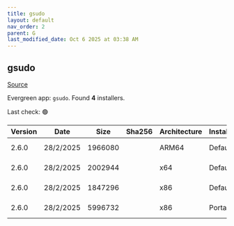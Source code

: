 ```yaml
---
title: gsudo
layout: default
nav_order: 2
parent: G
last_modified_date: Oct 6 2025 at 03:38 AM
---
```


## gsudo

[Source](https://gerardog.github.io/gsudo)

Evergreen app: `gsudo`. Found **4** installers.

Last check: 🟢

| Version | Date      | Size    | Sha256 | Architecture | InstallerType | Type | URI                                                                                                                                                                  |
| ------- | --------- | ------- | ------ | ------------ | ------------- | ---- | -------------------------------------------------------------------------------------------------------------------------------------------------------------------- |
| 2.6.0   | 28/2/2025 | 1966080 |        | ARM64        | Default       | msi  | [https://github.com/gerardog/gsudo/releases/download/v2.6.0/gsudo.setup.arm64.msi](https://github.com/gerardog/gsudo/releases/download/v2.6.0/gsudo.setup.arm64.msi) |
| 2.6.0   | 28/2/2025 | 2002944 |        | x64          | Default       | msi  | [https://github.com/gerardog/gsudo/releases/download/v2.6.0/gsudo.setup.x64.msi](https://github.com/gerardog/gsudo/releases/download/v2.6.0/gsudo.setup.x64.msi)     |
| 2.6.0   | 28/2/2025 | 1847296 |        | x86          | Default       | msi  | [https://github.com/gerardog/gsudo/releases/download/v2.6.0/gsudo.setup.x86.msi](https://github.com/gerardog/gsudo/releases/download/v2.6.0/gsudo.setup.x86.msi)     |
| 2.6.0   | 28/2/2025 | 5996732 |        | x86          | Portable      | zip  | [https://github.com/gerardog/gsudo/releases/download/v2.6.0/gsudo.portable.zip](https://github.com/gerardog/gsudo/releases/download/v2.6.0/gsudo.portable.zip)       |

